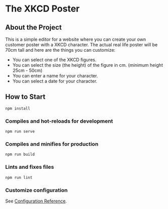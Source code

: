 # The XKCD Poster 

## About the Project

This is a simple editor for a website where you can create your own customer poster with a XKCD character.
The actual real life poster will be 70cm tall and here are the things you can customize:
- You can select one of the XKCD figures.
- You can select the size (the height) of the figure in cm. (minimum height 25cm - 50cm) 
- You can enter a name for your character.
- You can select a date for your character. 

## How to Start 

```
npm install
```

### Compiles and hot-reloads for development
```
npm run serve
```

### Compiles and minifies for production
```
npm run build
```

### Lints and fixes files
```
npm run lint
```

### Customize configuration
See [Configuration Reference](https://cli.vuejs.org/config/).


